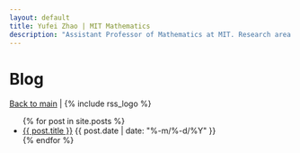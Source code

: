 ```yaml
---
layout: default
title: Yufei Zhao | MIT Mathematics
description: "Assistant Professor of Mathematics at MIT. Research area: combinatorics"
---
```

<div class="blog">

<h1 class="content-listing-header sans">Blog</h1>

<p>
<a href="/blog/">Back to main</a>
|
{% include rss_logo %}
</p>

<ul>
  {% for post in site.posts %}
      <li >
        <a href="{{ post.url | prepend: site.baseurl }}">{{ post.title }}</a>
        <span class="smaller">{{ post.date | date: "%-m/%-d/%Y" }}</span>  
        <br/>
      </li>
  {% endfor %}
</ul>

</div>